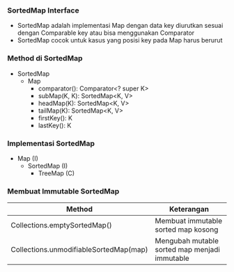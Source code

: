 ### SortedMap Interface
- SortedMap adalah implementasi Map dengan data key diurutkan sesuai dengan Comparable key atau bisa menggunakan Comparator
- SortedMap cocok untuk kasus yang posisi key pada Map harus berurut

### Method di SortedMap
- SortedMap
  - Map
    - comparator(): Comparator<? super K>
    - subMap(K, K): SortedMap<K, V>
    - headMap(K): SortedMap<K, V>
    - tailMap(K): SortedMap<K, V>
    - firstKey(): K
    - lastKey(): K

### Implementasi SortedMap
- Map (I)
  - SortedMap (I)
    - TreeMap (C)

### Membuat Immutable SortedMap
| Method | Keterangan |
| --- | --- |
| Collections.emptySortedMap() | Membuat immutable sorted map kosong |
| Collections.unmodifiableSortedMap(map) | Mengubah mutable sorted map menjadi immutable |